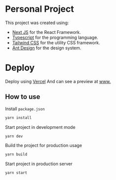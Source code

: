 # Personal Project

This project was created using:

- [Next JS](https://nextjs.org/) for the React Framework.
- [Typescript](https://www.typescriptlang.org/) for the programming language.
- [Tailwind CSS](https://tailwindcss.com/) for the utility CSS framework.
- [Ant Design](https://ant.design/) for the design system.

# Deploy

Deploy using [Vercel](https://vercel.com/)
And can see a preview at [www.]()

## How to use

Install `package.json`

```bash
yarn install
```

Start project in development mode

```bash
yarn dev
```

Build the project for production usage

```bash
yarn build
```

Start project in production server

```bash
yarn start
```
